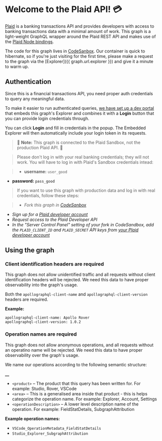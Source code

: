 # Welcome to the Plaid API! 💳

[Plaid](https://plaid.com/) is a banking transactions API and provides developers with access to banking transactions data with a minimal amount of work. This graph is a light-weight GraphQL wrapper around the Plaid REST API and makes use of the [Plaid Node bindings](https://github.com/plaid/plaid-node).

The code for this graph lives in [CodeSanbox](https://codesandbox.io/s/plaid-graphql-api-end-u7uti?file=/src/index.js). Our container is quick to hibernate, so if you're just visiting for the first time, please make a request to the graph via the [Explorer]({{ graph.url.explorer }}) and give it a minute to warm up.

## Authentication

Since this is a financial transactions API, you need proper auth credentials to query any meaningful data.

To make it easier to run authenticated queries, [we have set up a dev portal](https://u7uti.sse.codesandbox.io/) that embeds this graph's Explorer and combines it with a **Login** button that you can provide login credentials through.

You can click **Login** and fill in credentials in the popup. The Embedded Explorer will then automatically include your login token in its requests.

> 🚧 **Note:** This graph is connected to the Plaid Sandbox, not the production Plaid API. 🚧

> Please don't log in with your real banking credentials; they will not work. You will have to log in with Plaid's Sandbox credentials intead:

> - **username:** `user_good`

- **password:** `pass_good`

> If you want to use this graph with production data and log in with real credentials, follow these steps:

> - _Fork this graph in [CodeSanbox](https://codesandbox.io/s/plaid-graphql-api-end-u7uti?file=/src/index.js)_

- _Sign up for a [Plaid developer account](https://dashboard.plaid.com/overview)_
- _Request access to the Plaid Developer API_
- _In the "Server Control Panel" setting of your fork in CodeSandbox, add the `PLAID_CLIENT_ID` and `PLAID_SECRET` API keys from [your Plaid developer account](https://dashboard.plaid.com/team/keys)_

## Using the graph

### Client identification headers are required

This graph does not allow unidentified traffic and all requests without client identification headers will be rejected. We need this data to have proper observability into the graph's usage.

Both the `apollographql-client-name` and `apollographql-client-version` headers are required.

**Example:**

```
apollographql-client-name: Apollo Rover
apollographql-client-version: 1.0.2
```

### Operation names are required

This graph does not allow anonymous operations, and all requests without an operatino name will be rejected. We need this data to have proper observability over the graph's usage.

We name our operations according to the following semantic structure:

**<product>\_<area>\_<operationDescription>**

- `<product>` – The product that this query has been written for.
  For example: Studio, Rover, VSCode
- `<area>` – This is a generalised area inside that product - this is helps categorize the operation name.
  For example: Explorer, Account, Settings
- `<operationDescription>` – A lower level description name of the operation.
  For example: FieldStatDetails, SubgraphAttribution

**Example operation names:**

- `VSCode_OperationMetadata_FieldStatDetails`
- `Studio_Explorer_SubgraphAttribution`

